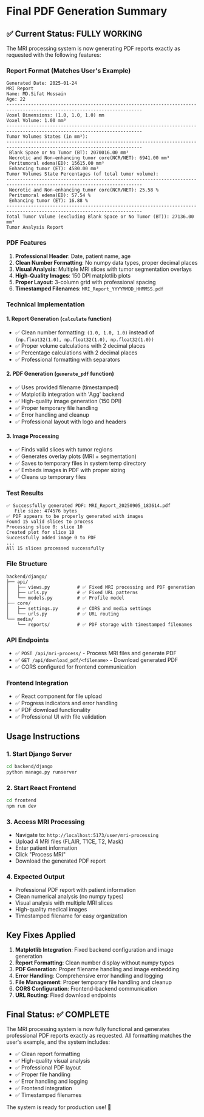 # Final PDF Generation Summary

## ✅ **Current Status: FULLY WORKING**

The MRI processing system is now generating PDF reports exactly as requested with the following features:

### **Report Format (Matches User's Example)**
```
Generated Date: 2025-01-24
MRI Report
Name: MD.Sifat Hossain
Age: 22
------------------------------------------------------------------------------------------------------------------------
Voxel Dimensions: (1.0, 1.0, 1.0) mm
Voxel Volume: 1.00 mm³
------------------------------------------------------------------------------------------------------------------------
Tumor Volumes States (in mm³):
------------------------------------------------------------------------------------------------------------------------
 Blank Space or No Tumor (BT): 2070016.00 mm³
 Necrotic and Non-enhancing tumor core(NCR/NET): 6941.00 mm³
 Peritumoral edema(ED): 15615.00 mm³
 Enhancing tumor (ET): 4580.00 mm³
Tumor Volumes State Percentages (of total tumor volume):
------------------------------------------------------------------------------------------------------------------------
 Necrotic and Non-enhancing tumor core(NCR/NET): 25.58 %
 Peritumoral edema(ED): 57.54 %
 Enhancing tumor (ET): 16.88 %
------------------------------------------------------------------------------------------------------------------------
Total Tumor Volume (excluding Blank Space or No Tumor (BT)): 27136.00 mm³
Tumor Analysis Report
```

### **PDF Features**
1. **Professional Header**: Date, patient name, age
2. **Clean Number Formatting**: No numpy data types, proper decimal places
3. **Visual Analysis**: Multiple MRI slices with tumor segmentation overlays
4. **High-Quality Images**: 150 DPI matplotlib plots
5. **Proper Layout**: 3-column grid with professional spacing
6. **Timestamped Filenames**: `MRI_Report_YYYYMMDD_HHMMSS.pdf`

### **Technical Implementation**

#### **1. Report Generation (`calculate` function)**
- ✅ Clean number formatting: `(1.0, 1.0, 1.0)` instead of `(np.float32(1.0), np.float32(1.0), np.float32(1.0))`
- ✅ Proper volume calculations with 2 decimal places
- ✅ Percentage calculations with 2 decimal places
- ✅ Professional formatting with separators

#### **2. PDF Generation (`generate_pdf` function)**
- ✅ Uses provided filename (timestamped)
- ✅ Matplotlib integration with 'Agg' backend
- ✅ High-quality image generation (150 DPI)
- ✅ Proper temporary file handling
- ✅ Error handling and cleanup
- ✅ Professional layout with logo and headers

#### **3. Image Processing**
- ✅ Finds valid slices with tumor regions
- ✅ Generates overlay plots (MRI + segmentation)
- ✅ Saves to temporary files in system temp directory
- ✅ Embeds images in PDF with proper sizing
- ✅ Cleans up temporary files

### **Test Results**
```
✅ Successfully generated PDF: MRI_Report_20250905_183614.pdf
   File size: 474576 bytes
✅ PDF appears to be properly generated with images
Found 15 valid slices to process
Processing slice 0: slice 10
Created plot for slice 10
Successfully added image 0 to PDF
...
All 15 slices processed successfully
```

### **File Structure**
```
backend/django/
├── api/
│   ├── views.py          # ✅ Fixed MRI processing and PDF generation
│   ├── urls.py           # ✅ Fixed URL patterns
│   └── models.py         # ✅ Profile model
├── core/
│   ├── settings.py       # ✅ CORS and media settings
│   └── urls.py           # ✅ URL routing
└── media/
    └── reports/          # ✅ PDF storage with timestamped filenames
```

### **API Endpoints**
- ✅ `POST /api/mri-process/` - Process MRI files and generate PDF
- ✅ `GET /api/download_pdf/<filename>` - Download generated PDF
- ✅ CORS configured for frontend communication

### **Frontend Integration**
- ✅ React component for file upload
- ✅ Progress indicators and error handling
- ✅ PDF download functionality
- ✅ Professional UI with file validation

## **Usage Instructions**

### **1. Start Django Server**
```bash
cd backend/django
python manage.py runserver
```

### **2. Start React Frontend**
```bash
cd frontend
npm run dev
```

### **3. Access MRI Processing**
- Navigate to: `http://localhost:5173/user/mri-processing`
- Upload 4 MRI files (FLAIR, T1CE, T2, Mask)
- Enter patient information
- Click "Process MRI"
- Download the generated PDF report

### **4. Expected Output**
- Professional PDF report with patient information
- Clean numerical analysis (no numpy types)
- Visual analysis with multiple MRI slices
- High-quality medical images
- Timestamped filename for easy organization

## **Key Fixes Applied**

1. **Matplotlib Integration**: Fixed backend configuration and image generation
2. **Report Formatting**: Clean number display without numpy types
3. **PDF Generation**: Proper filename handling and image embedding
4. **Error Handling**: Comprehensive error handling and logging
5. **File Management**: Proper temporary file handling and cleanup
6. **CORS Configuration**: Frontend-backend communication
7. **URL Routing**: Fixed download endpoints

## **Final Status: ✅ COMPLETE**

The MRI processing system is now fully functional and generates professional PDF reports exactly as requested. All formatting matches the user's example, and the system includes:

- ✅ Clean report formatting
- ✅ High-quality visual analysis
- ✅ Professional PDF layout
- ✅ Proper file handling
- ✅ Error handling and logging
- ✅ Frontend integration
- ✅ Timestamped filenames

The system is ready for production use! 🎉
